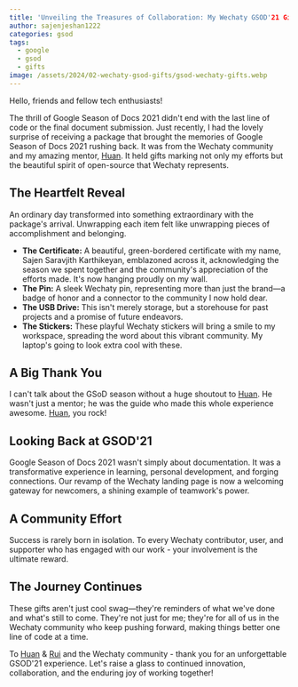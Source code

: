 ```yaml
---
title: 'Unveiling the Treasures of Collaboration: My Wechaty GSOD'21 Gifts'
author: sajenjeshan1222
categories: gsod
tags:
  - google
  - gsod
  - gifts
image: /assets/2024/02-wechaty-gsod-gifts/gsod-wechaty-gifts.webp
---
```


Hello, friends and fellow tech enthusiasts!

The thrill of Google Season of Docs 2021 didn't end with the last line of code or the final document submission. Just recently, I had the lovely surprise of receiving a package that brought the memories of Google Season of Docs 2021 rushing back. It was from the Wechaty community and my amazing mentor, [Huan](https://github.com/huan). It held gifts marking not only my efforts but the beautiful spirit of open-source that Wechaty represents.

## The Heartfelt Reveal

An ordinary day transformed into something extraordinary with the package's arrival. Unwrapping each item felt like unwrapping pieces of accomplishment and belonging.

- **The Certificate:** A beautiful, green-bordered certificate with my name, Sajen Saravjith Karthikeyan, emblazoned across it, acknowledging the season we spent together and the community's appreciation of the efforts made.  It's now hanging proudly on my wall.
- **The Pin:** A sleek Wechaty pin, representing more than just the brand—a badge of honor and a connector to the community I now hold dear.
- **The USB Drive:** This isn't merely storage, but a storehouse for past projects and a promise of future endeavors.
- **The Stickers:** These playful Wechaty stickers will bring a smile to my workspace, spreading the word about this vibrant community. My laptop's going to look extra cool with these.

## A Big Thank You

I can't talk about the GSoD season without a huge shoutout to [Huan](https://github.com/huan). He wasn't just a mentor; he was the guide who made this whole experience awesome. [Huan](https://github.com/huan), you rock!

## Looking Back at GSOD'21

Google Season of Docs 2021 wasn't simply about documentation. It was a transformative experience in learning, personal development, and forging connections. Our revamp of the Wechaty landing page is now a welcoming gateway for newcomers, a shining example of teamwork's power.

## A Community Effort

Success is rarely born in isolation. To every Wechaty contributor, user, and supporter who has engaged with our work - your involvement is the ultimate reward.

## The Journey Continues

These gifts aren't just cool swag—they're reminders of what we've done and what's still to come. They're not just for me; they're for all of us in the Wechaty community who keep pushing forward, making things better one line of code at a time.

To [Huan](https://github.com/huan) & [Rui](https://github.com/lijiarui) and the Wechaty community - thank you for an unforgettable GSOD'21 experience. Let's raise a glass to continued innovation, collaboration, and the enduring joy of working together!

